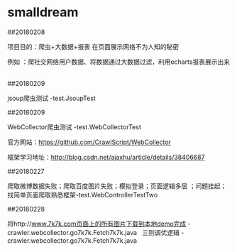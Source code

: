 # smalldream
##20180208

项目目的：爬虫+大数据+报表 在页面展示网络不为人知的秘密

例如 ：爬社交网络用户数据、将数据通过大数据过滤，利用echarts报表展示出来
 
 
##20180209 

jsoup爬虫测试 -test.JsoupTest

##20180209

WebCollector爬虫测试 -test.WebCollectorTest

官方网站：https://github.com/CrawlScript/WebCollector

框架学习地址：http://blog.csdn.net/ajaxhu/article/details/38406687

##20180227

爬取微博数据失败；爬取百度图片失败；模拟登录；页面逻辑多层 ；问题挂起；找简单页面爬取熟悉框架-test.WebControllerTestTwo
 
 
 
 ##20180228

将http://www.7k7k.com页面上的所有图片下载到本地demo完成 -crawler.webcollector.go7k7k.Fetch7k7k.java 
 
三则调优逻辑 -crawler.webcollector.go7k7k.Fetch7k7k.java 
 
